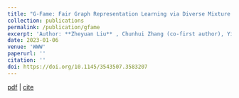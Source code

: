 ```yaml
---
title: "G-Fame: Fair Graph Representation Learning via Diverse Mixture of Experts"
collection: publications
permalink: /publication/gfame
excerpt: 'Author: **Zheyuan Liu** , Chunhui Zhang (co-first author), Yijun Tian, Erchi Zhang, Chao Huang, Yanfang Ye and Chuxu Zhang'
date: 2023-01-06
venue: 'WWW'
paperurl: ''
citation: ''
doi: https://doi.org/10.1145/3543507.3583207
---
```


[pdf](https://dl.acm.org/doi/pdf/10.1145/3543507.3583207) | [cite]()
